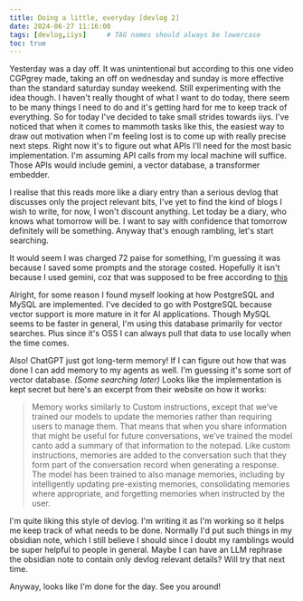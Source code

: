 ```yaml
---
title: Doing a little, everyday [devlog 2]
date: 2024-06-27 11:16:00
tags: [devlog,iiys]     # TAG names should always be lowercase
toc: true
---
```


Yesterday was a day off. It was unintentional but according to this one video CGPgrey made, taking an off on wednesday and sunday is more effective than the standard saturday sunday weekend. Still experimenting with the idea though. I haven't really thought of what I want to do today, there seem to be many things I need to do and it's getting hard for me to keep track of everything. So for today I've decided to take small strides towards iiys. I've noticed that when it comes to mammoth tasks like this, the easiest way to draw out motivation when I'm feeling lost is to come up with really precise next steps. Right now it's to figure out what APIs I'll need for the most basic implementation. I'm assuming API calls from my local machine will suffice. Those APIs would include gemini, a vector database, a transformer embedder.

I realise that this reads more like a diary entry than a serious devlog that discusses only the project relevant bits, I've yet to find the kind of blogs I wish to write, for now, I won't discount anything. Let today be a diary, who knows what tomorrow will be. I want to say with confidence that tomorrow definitely will be something. Anyway that's enough rambling, let's start searching.

It would seem I was charged 72 paise for something, I'm guessing it was because I saved some prompts and the storage costed. Hopefully it isn't because I used gemini, coz that was supposed to be free according to [this](https://ai.google.dev/pricing)

Alright, for some reason I found myself looking at how PostgreSQL and MySQL are implemented. I've decided to go with PostgreSQL because vector support is more mature in it for AI applications. Though MySQL seems to be faster in general, I'm using this database primarily for vector searches. Plus since it's OSS I can always pull that data to use locally when the time comes.

Also! ChatGPT just got long-term memory! If I can figure out how that was done I can add memory to my agents as well. I'm guessing it's some sort of vector database. _(Some searching later)_ Looks like the implementation is kept secret but here's an excerpt from their website on how it works:

> Memory works similarly to Custom instructions, except that we’ve trained our models to update the memories rather than requiring users to manage them. That means that when you share information that might be useful for future conversations, we’ve trained the model canto add a summary of that information to the notepad. 
> Like custom instructions, memories are added to the conversation such that they form part of the conversation record when generating a response. The model has been trained to also manage memories, including by intelligently updating pre-existing memories, consolidating memories where appropriate, and forgetting memories when instructed by the user.

I'm quite liking this style of devlog. I'm writing it as I'm working so it helps me keep track of what needs to be done. Normally I'd put such things in my obsidian note, which I still believe I should since I doubt my ramblings would be super helpful to people in general. Maybe I can have an LLM rephrase the obsidian note to contain only devlog relevant details? Will try that next time.

Anyway, looks like I'm done for the day. See you around!

